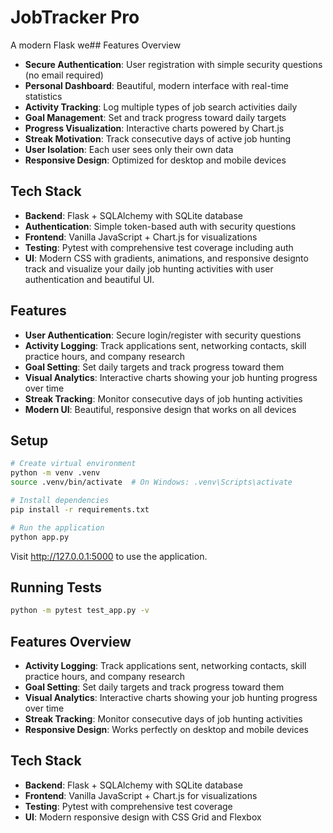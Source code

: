 # JobTracker Pro

A modern Flask we## Features Overview

-   **Secure Authentication**: User registration with simple security questions (no email required)
-   **Personal Dashboard**: Beautiful, modern interface with real-time statistics
-   **Activity Tracking**: Log multiple types of job search activities daily
-   **Goal Management**: Set and track progress toward daily targets
-   **Progress Visualization**: Interactive charts powered by Chart.js
-   **Streak Motivation**: Track consecutive days of active job hunting
-   **User Isolation**: Each user sees only their own data
-   **Responsive Design**: Optimized for desktop and mobile devices

## Tech Stack

-   **Backend**: Flask + SQLAlchemy with SQLite database
-   **Authentication**: Simple token-based auth with security questions
-   **Frontend**: Vanilla JavaScript + Chart.js for visualizations
-   **Testing**: Pytest with comprehensive test coverage including auth
-   **UI**: Modern CSS with gradients, animations, and responsive designto track and visualize your daily job hunting activities with user authentication and beautiful UI.

## Features

-   **User Authentication**: Secure login/register with security questions
-   **Activity Logging**: Track applications sent, networking contacts, skill practice hours, and company research
-   **Goal Setting**: Set daily targets and track progress toward them
-   **Visual Analytics**: Interactive charts showing your job hunting progress over time
-   **Streak Tracking**: Monitor consecutive days of job hunting activities
-   **Modern UI**: Beautiful, responsive design that works on all devices

## Setup

```bash
# Create virtual environment
python -m venv .venv
source .venv/bin/activate  # On Windows: .venv\Scripts\activate

# Install dependencies
pip install -r requirements.txt

# Run the application
python app.py
```

Visit http://127.0.0.1:5000 to use the application.

## Running Tests

```bash
python -m pytest test_app.py -v
```

## Features Overview

-   **Activity Logging**: Track applications sent, networking contacts, skill practice hours, and company research
-   **Goal Setting**: Set daily targets and track progress toward them
-   **Visual Analytics**: Interactive charts showing your job hunting progress over time
-   **Streak Tracking**: Monitor consecutive days of job hunting activities
-   **Responsive Design**: Works perfectly on desktop and mobile devices

## Tech Stack

-   **Backend**: Flask + SQLAlchemy with SQLite database
-   **Frontend**: Vanilla JavaScript + Chart.js for visualizations
-   **Testing**: Pytest with comprehensive test coverage
-   **UI**: Modern responsive design with CSS Grid and Flexbox
